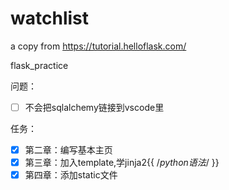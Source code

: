 # watchlist

a copy from https://tutorial.helloflask.com/

flask_practice

问题：
- [ ] 不会把sqlalchemy链接到vscode里

任务：
- [x] 第二章：编写基本主页
- [x] 第三章：加入template,学jinja2{{ /*python语法*/ }}
- [x] 第四章：添加static文件
